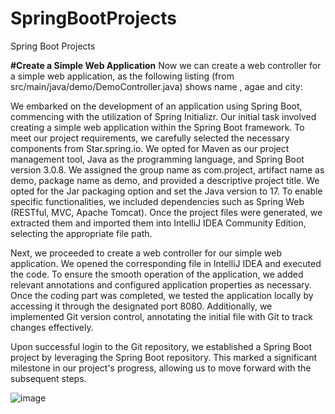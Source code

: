 # SpringBootProjects
 Spring Boot Projects

**#Create a Simple Web Application**
Now we can create a web controller for a simple web application, as the following listing (from src/main/java/demo/DemoController.java) shows name , agae and city:

We embarked on the development of an application using Spring Boot, commencing with the utilization of Spring Initializr. Our initial task involved creating a simple web application within the Spring Boot framework. To meet our project requirements, we carefully selected the necessary components from Star.spring.io. We opted for Maven as our project management tool, Java as the programming language, and Spring Boot version 3.0.8. We assigned the group name as com.project, artifact name as demo, package name as demo, and provided a descriptive project title. We opted for the Jar packaging option and set the Java version to 17. To enable specific functionalities, we included dependencies such as Spring Web (RESTful, MVC, Apache Tomcat). Once the project files were generated, we extracted them and imported them into IntelliJ IDEA Community Edition, selecting the appropriate file path.

Next, we proceeded to create a web controller for our simple web application. We opened the corresponding file in IntelliJ IDEA and executed the code. To ensure the smooth operation of the application, we added relevant annotations and configured application properties as necessary. Once the coding part was completed, we tested the application locally by accessing it through the designated port 8080. Additionally, we implemented Git version control, annotating the initial file with Git to track changes effectively.

Upon successful login to the Git repository, we established a Spring Boot project by leveraging the Spring Boot repository. This marked a significant milestone in our project's progress, allowing us to move forward with the subsequent steps.

![image](https://github.com/Azeez18/SpringBootProjects/assets/138334984/68c3a941-f555-41cb-afdd-2aa11b9ebe35)
